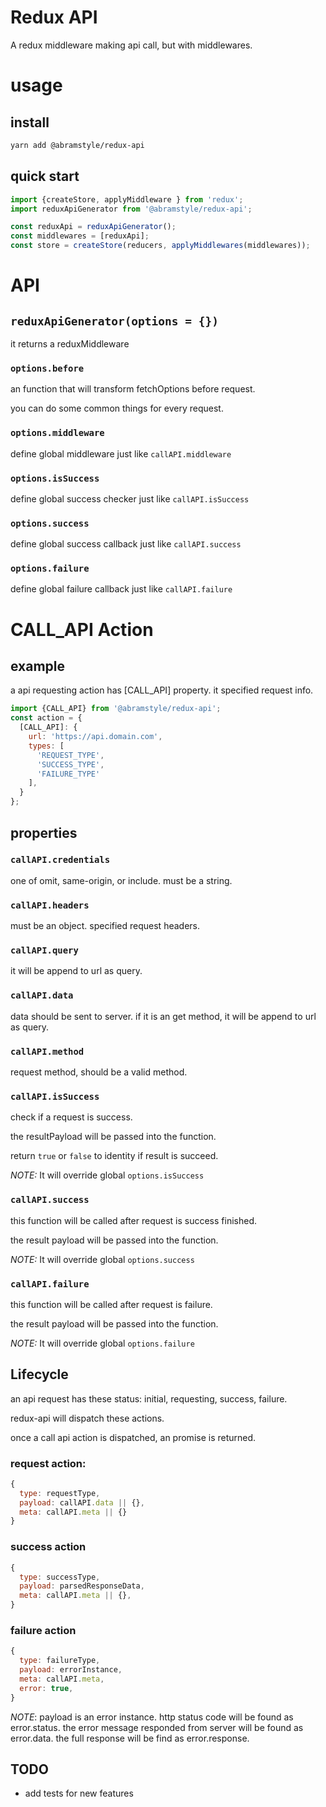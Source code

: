 # Redux API

A redux middleware making api call, but with middlewares.

# usage
## install
```bash
yarn add @abramstyle/redux-api
```

## quick start
```js
import {createStore, applyMiddleware } from 'redux';
import reduxApiGenerator from '@abramstyle/redux-api';

const reduxApi = reduxApiGenerator();
const middlewares = [reduxApi];
const store = createStore(reducers, applyMiddlewares(middlewares));
```

# API
## `reduxApiGenerator(options = {})`
it returns a reduxMiddleware

### `options.before`
an function that will transform fetchOptions before request.

you can do some common things for every request.

### `options.middleware`
define global middleware just like `callAPI.middleware`
### `options.isSuccess`
define global success checker just like `callAPI.isSuccess`
### `options.success`
define global success callback just like `callAPI.success`
### `options.failure`
define global failure callback just like `callAPI.failure`

# CALL_API Action
## example

a api requesting action has [CALL_API] property. it specified request info.

```js
import {CALL_API} from '@abramstyle/redux-api';
const action = {
  [CALL_API]: {
    url: 'https://api.domain.com',
    types: [
      'REQUEST_TYPE',
      'SUCCESS_TYPE',
      'FAILURE_TYPE'
    ],
  }
};
```

## properties

### `callAPI.credentials`
one of omit, same-origin, or include. must be a string.

### `callAPI.headers`
must be an object. specified request headers.

### `callAPI.query`
it will be append to url as query.

### `callAPI.data`
data should be sent to server. if it is an get method, it will be append to url as query.

### `callAPI.method`
request method, should be a valid method.

### `callAPI.isSuccess`
check if a request is success.

the resultPayload will be passed into the function.

return `true` or `false` to identity if result is succeed.

*NOTE:* It will override global `options.isSuccess`

### `callAPI.success`
this function will be called after request is success finished.

the result payload will be passed into the function.

*NOTE:* It will override global `options.success`

### `callAPI.failure`
this function will be called after request is failure.

the result payload will be passed into the function.

*NOTE:* It will override global `options.failure`

###

## Lifecycle
an api request has these status: initial, requesting, success, failure.

redux-api will dispatch these actions.

once a call api action is dispatched, an promise is returned.

### request action:
```js
{
  type: requestType,
  payload: callAPI.data || {},
  meta: callAPI.meta || {}
}
```

### success action
```js
{
  type: successType,
  payload: parsedResponseData,
  meta: callAPI.meta || {},
}
```
### failure action
```js
{
  type: failureType,
  payload: errorInstance,
  meta: callAPI.meta,
  error: true,
}
```
*NOTE*: payload is an error instance. http status code will be found as error.status. the error message responded from server will be found as error.data. the full response will be find as error.response.

## TODO
- add tests for new features
